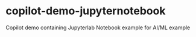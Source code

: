 # copilot-demo-jupyternotebook
Copilot demo containing Jupyterlab Notebook example for AI/ML example

